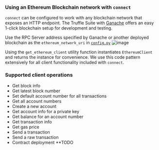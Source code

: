 ### Using an Ethereum Blockchain network with `connect`
`connect` can be configured to work with any blockchain network that exposes an HTTP endpoint. The Truffle Suite with [Ganache](https://www.trufflesuite.com/ganache) offers an easy 1-click blockchain setup for development and testing.

Use the RPC Server address specified by Ganache or another deployed blockchain as the `ethereum_network_uri` in [`config.py`](https://github.com/LinuxForHealth/connect/blob/main/connect/config.py)
![image](https://user-images.githubusercontent.com/21041723/122135142-2a001300-cdfd-11eb-8a1b-c0722ddb726a.png)


Using the `get_ethereum_client` utility function instantiates `EthereumClient` and returns the instance for convenience. We use this code pattern extensively for all client functionality included with `connect`.

### Supported client operations
- Get block info
- Get latest block number
- Set default account number for all transactions
- Get all account numbers
- Create a new account
- Get account info for a private key
- Get balance for an account number
- Get transaction info
- Get gas price
- Send a transaction
- Send a raw transaction
- Contract deployment **TODO
